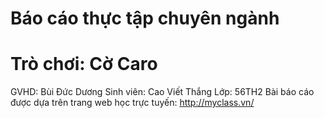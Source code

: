 # Báo cáo thực tập chuyên ngành
# Trò chơi: Cờ Caro
GVHD: Bùi Đức Dương
Sinh viên: Cao Viết Thắng
Lớp: 56TH2
Bài báo cáo được dựa trên trang web học trực tuyến: http://myclass.vn/
